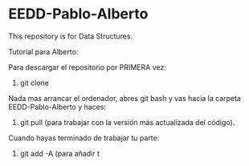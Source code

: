 # EEDD-Pablo-Alberto
This repository is for Data Structures. 

Tutorial para Alberto:

Para descargar el repositorio por PRIMERA vez:
1. git clone 

Nada mas arrancar el ordenador, abres git bash y vas hacia la carpeta EEDD-Pablo-Alberto y haces:
1. git pull (para trabajar con la versión más actualizada del código).

Cuando hayas terminado de trabajar tu parte:
1. git add -A (para añadir t
